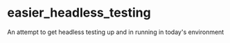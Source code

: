 # easier_headless_testing
An attempt to get headless testing up and in running in today's environment
